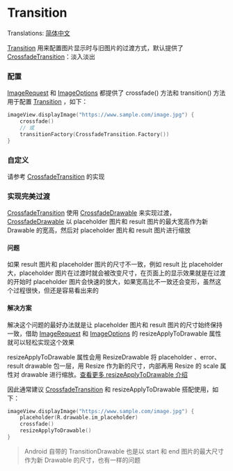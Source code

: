 # Transition

Translations: [简体中文](transition_zh.md)

[Transition] 用来配置图片显示时与旧图片的过渡方式，默认提供了 [CrossfadeTransition]：淡入淡出

### 配置

[ImageRequest] 和 [ImageOptions] 都提供了 crossfade() 方法和 transition() 方法用于配置 [Transition]
，如下：

```kotlin
imageView.displayImage("https://www.sample.com/image.jpg") {
    crossfade()
    // 或
    transitionFactory(CrossfadeTransition.Factory())
}
```

### 自定义

请参考 [CrossfadeTransition] 的实现

### 实现完美过渡

[CrossfadeTransition] 使用 [CrossfadeDrawable] 来实现过渡，[CrossfadeDrawable] 以 placeholder 图片和
result
图片的最大宽高作为新 Drawable 的宽高，然后对 placeholder 图片和 result 图片进行缩放

#### 问题

如果 result 图片和 placeholder 图片的尺寸不一致，例如 result 比 placeholder 大，placeholder
图片在过渡时就会被改变尺寸，在页面上的显示效果就是在过渡的开始时 placeholder
图片会快速的放大，如果宽高比不一致还会变形，虽然这个过程很快，但还是容易看出来的

#### 解决方案

解决这个问题的最好办法就是让 placeholder 图片和 result 图片的尺寸始终保持一致，借助 [ImageRequest]
和 [ImageOptions] 的
resizeApplyToDrawable 属性就可以轻松实现这个效果

resizeApplyToDrawable 属性会用 ResizeDrawable 将 placeholder 、error、result drawable 包一层，用 Resize
作为新的尺寸，内部再用 Resize 的 scale 属性对 drawable
进行缩放。[查看更多 resizeApplyToDrawable 介绍][resize]

因此通常建议 [CrossfadeTransition] 和 resizeApplyToDrawable 搭配使用，如下：

```kotlin
imageView.displayImage("https://www.sample.com/image.jpg") {
    placeholder(R.drawable.im_placeholder)
    crossfade()
    resizeApplyToDrawable()
}
```

> Android 自带的 TransitionDrawable 也是以 start 和 end 图片的最大尺寸作为新 Drawable 的尺寸，也有一样的问题

[Transition]: ../../sketch-core/src/main/kotlin/com/github/panpf/sketch/transition/Transition.kt

[CrossfadeTransition]: ../../sketch-core/src/main/kotlin/com/github/panpf/sketch/transition/CrossfadeTransition.kt

[ImageRequest]: ../../sketch-core/src/main/kotlin/com/github/panpf/sketch/request/ImageRequest.kt

[ImageOptions]: ../../sketch-core/src/main/kotlin/com/github/panpf/sketch/request/ImageOptions.kt

[CrossfadeDrawable]: ../../sketch-core/src/main/kotlin/com/github/panpf/sketch/drawable/internal/CrossfadeDrawable.kt

[resize]: resize.md